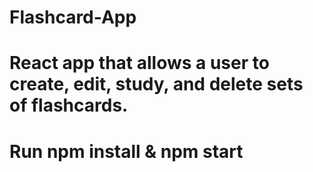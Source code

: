 # Flashcard-App
# React app that allows a user to create, edit, study, and delete sets of flashcards.
# Run npm install & npm start
